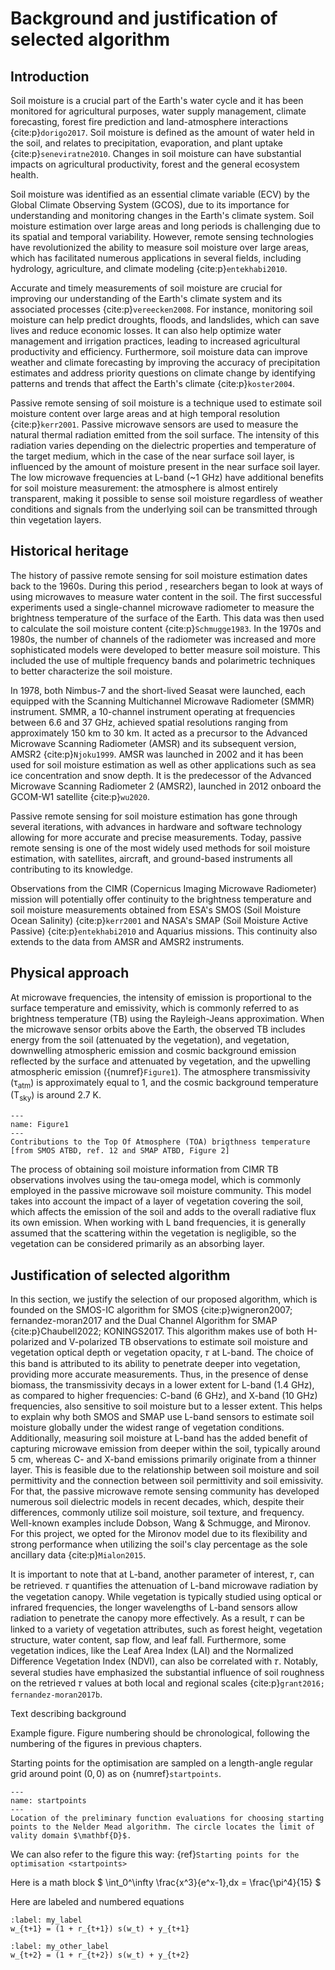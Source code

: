 # Background and justification of selected algorithm

## Introduction

Soil moisture is a crucial part of the Earth's water cycle and it has been monitored for agricultural purposes, water supply management, climate forecasting, forest fire prediction and land-atmosphere interactions {cite:p}`dorigo2017`. Soil moisture is defined as the amount of water held in the soil, and relates to precipitation, evaporation, and plant uptake {cite:p}`seneviratne2010`. Changes in soil moisture can have substantial impacts on agricultural productivity, forest and the general ecosystem health.

Soil moisture was identified as an essential climate variable (ECV) by the Global Climate Observing System (GCOS), due to its importance for understanding and monitoring changes in the Earth's climate system. Soil moisture estimation over large areas and long periods is challenging due to its spatial and temporal variability. However, remote sensing technologies have revolutionized the ability to measure soil moisture over large areas, which has facilitated numerous applications in several fields, including hydrology, agriculture, and climate modeling {cite:p}`entekhabi2010`.

Accurate and timely measurements of soil moisture are crucial for improving our understanding of the Earth's climate system and its associated processes {cite:p}`vereecken2008`. For instance, monitoring soil moisture can help predict droughts, floods, and landslides, which can save lives and reduce economic losses. It can also help optimize water management and irrigation practices, leading to increased agricultural productivity and efficiency. Furthermore, soil moisture data can improve weather and climate forecasting by improving the accuracy of precipitation estimates and address priority questions on climate change by identifying patterns and trends that affect the Earth's climate {cite:p}`koster2004`.

Passive remote sensing of soil moisture is a technique used to estimate soil moisture content over large areas and at high temporal resolution {cite:p}`kerr2001`. Passive microwave sensors are used to measure the natural thermal radiation emitted from the soil surface. The intensity of this radiation varies depending on the dielectric properties and temperature of the target medium, which in the case of the near surface soil layer, is influenced by the amount of moisture present in the near surface soil layer. The low microwave frequencies at L-band (~1 GHz) have additional benefits for soil moisture measurement: the atmosphere is almost entirely transparent, making it possible to sense soil moisture regardless of weather conditions and signals from the underlying soil can be transmitted through thin vegetation layers.



## Historical heritage
The history of passive remote sensing for soil moisture estimation dates back to the 1960s. During this period , researchers began to look at ways of using microwaves to measure water content in the soil. The first successful experiments used a single-channel microwave radiometer to measure the brightness temperature of the surface of the Earth. This data was then used to calculate the soil moisture content {cite:p}`Schmugge1983`. In the 1970s and 1980s, the number of channels of the radiometer was increased and more sophisticated models were developed to better measure soil moisture. This included the use of multiple frequency bands and polarimetric techniques to better characterize the soil moisture. 

In 1978, both Nimbus-7 and the short-lived Seasat were launched, each equipped with the Scanning Multichannel Microwave Radiometer (SMMR) instrument. SMMR, a 10-channel instrument operating at frequencies between 6.6 and 37 GHz, achieved spatial resolutions ranging from approximately 150 km to 30 km. It acted as a precursor to the Advanced Microwave Scanning Radiometer (AMSR) and its subsequent version, AMSR2 {cite:p}`Njoku1999`. AMSR was launched in 2002 and it has been used for soil moisture estimation as well as other applications such as sea ice concentration and snow depth. It is the predecessor of the Advanced Microwave Scanning Radiometer 2 (AMSR2), launched  in 2012 onboard the GCOM-W1 satellite {cite:p}`wu2020`.

Passive remote sensing for soil moisture estimation has gone through several iterations, with advances in hardware and software technology allowing for more accurate and precise measurements. Today, passive remote sensing is one of the most widely used methods for soil moisture estimation, with satellites, aircraft, and ground-based instruments all contributing to its knowledge.

Observations from the CIMR (Copernicus Imaging Microwave Radiometer) mission will potentially offer continuity to the brightness temperature and soil moisture measurements obtained from ESA's SMOS (Soil Moisture Ocean Salinity) {cite:p}`kerr2001` and NASA's SMAP (Soil Moisture Active Passive) {cite:p}`entekhabi2010` and Aquarius missions. This continuity also extends to the data from AMSR and AMSR2 instruments.


## Physical approach

At microwave frequencies, the intensity of emission is proportional to the surface temperature and emissivity, which is commonly referred to as brightness temperature (TB) using the Rayleigh-Jeans approximation. When the microwave sensor orbits above the Earth, the observed TB includes energy from the soil (attenuated by the vegetation), and vegetation, downwelling atmospheric emission and cosmic background emission reflected by the surface and attenuated by vegetation, and the upwelling atmospheric emission ({numref}`Figure1`). The atmosphere transmissivity (τ<sub>atm</sub>) is approximately equal to 1, and the cosmic background temperature (T<sub>sky</sub>) is around 2.7 K. 

```{figure} /images/TB-contributions.jpg
--- 
name: Figure1
---
Contributions to the Top Of Atmosphere (TOA) brigthness temperature [from SMOS ATBD, ref. 12 and SMAP ATBD, Figure 2]
```

The process of obtaining soil moisture information from CIMR TB observations involves using the tau-omega model, which is commonly employed in the passive microwave soil moisture community. This model takes into account the impact of a layer of vegetation covering the soil, which affects the emission of the soil and adds to the overall radiative flux its own emission. When working with L band frequencies, it is generally assumed that the scattering within the vegetation is negligible, so the vegetation can be considered primarily as an absorbing layer.

## Justification of selected algorithm

In this section, we justify the selection of our proposed algorithm, which is founded on the SMOS-IC algorithm for SMOS {cite:p}wigneron2007; fernandez-moran2017 and the Dual Channel Algorithm for SMAP {cite:p}Chaubell2022; KONINGS2017. This algorithm makes use of both H-polarized and V-polarized TB observations to estimate soil moisture and vegetation optical depth or vegetation opacity, 𝜏 at L-band. The choice of this band is attributed to its ability to penetrate deeper into vegetation, providing more accurate measurements. Thus, in the presence of dense biomass, the transmissivity decays in a lower extent for L-band (1.4 GHz), as compared to higher frequencies: C-band (6 GHz), and X-band (10 GHz) frequencies, also sensitive to soil moisture but to a lesser extent. This helps to explain why both SMOS and SMAP use L-band sensors to estimate soil moisture globally under the widest range of vegetation conditions. Additionally, measuring soil moisture at L-band has the added benefit of capturing microwave emission from deeper within the soil, typically around 5 cm, whereas C- and X-band emissions primarily originate from a thinner layer. This is feasible due to the relationship between soil moisture and soil permittivity and the connection between soil permittivity and soil emissivity. For that, the passive microwave remote sensing community has developed numerous soil dielectric models in recent decades, which, despite their differences, commonly utilize soil moisture, soil texture, and frequency. Well-known examples include Dobson, Wang & Schmugge, and Mironov. For this project, we opted for the Mironov model due to its flexibility and strong performance when utilizing the soil's clay percentage as the sole ancillary data {cite:p}`Mialon2015`.

It is important to note that at L-band, another parameter of interest, 𝜏, can be retrieved. 𝜏 quantifies the attenuation of L-band microwave radiation by the vegetation canopy. While vegetation is typically studied using optical or infrared frequencies, the longer wavelengths of L-band sensors allow radiation to penetrate the canopy more effectively. As a result, 𝜏 can be linked to a variety of vegetation attributes, such as forest height, vegetation structure, water content, sap flow, and leaf fall. Furthermore, some vegetation indices, like the Leaf Area Index (LAI) and the Normalized Difference Vegetation Index (NDVI), can also be correlated with 𝜏. Notably, several studies have emphasized the substantial influence of soil roughness on the retrieved 𝜏 values at both local and regional scales {cite:p}`grant2016; fernandez-moran2017b`.















Text describing background

Example figure. Figure numbering should be chronological, following the numbering of the figures in previous chapters.

Starting points for the optimisation are sampled on a length-angle
regular grid around point $(0,0)$ as on {numref}`startpoints`.


```{figure} ./startpoints.png
--- 
name: startpoints
---
Location of the preliminary function evaluations for choosing starting points to the Nelder Mead algorithm. The circle locates the limit of vality domain $\mathbf{D}$.
```

We can also refer to the figure this way: {ref}`Starting points for the optimisation <startpoints>`

Here is a math block
$
  \int_0^\infty \frac{x^3}{e^x-1}\,dx = \frac{\pi^4}{15}
$

Here are labeled and numbered equations

```{math}
:label: my_label
w_{t+1} = (1 + r_{t+1}) s(w_t) + y_{t+1}
```

```{math}
:label: my_other_label
w_{t+2} = (1 + r_{t+2}) s(w_t) + y_{t+2}
```

